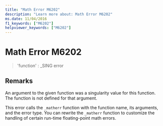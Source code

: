 ```yaml
---
title: "Math Error M6202"
description: "Learn more about: Math Error M6202"
ms.date: 11/04/2016
f1_keywords: ["M6202"]
helpviewer_keywords: ["M6202"]
---
```

# Math Error M6202

> 'function' : _SING error

## Remarks

An argument to the given function was a singularity value for this function. The function is not defined for that argument.

This error calls the `_matherr` function with the function name, its arguments, and the error type. You can rewrite the `_matherr` function to customize the handling of certain run-time floating-point math errors.
